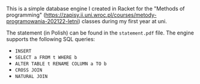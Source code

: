 This is a simple database engine I created in Racket for the "Methods of programming" (https://zapisy.ii.uni.wroc.pl/courses/metody-programowania-202122-letni) classes during my first year at uni.

The statement (in Polish) can be found in the `statement.pdf` file. The engine supports the following SQL queries:
- `INSERT`
- `SELECT a FROM t WHERE b`
- `ALTER TABLE t RENAME COLUMN a TO b`
- `CROSS JOIN`
- `NATURAL JOIN`
